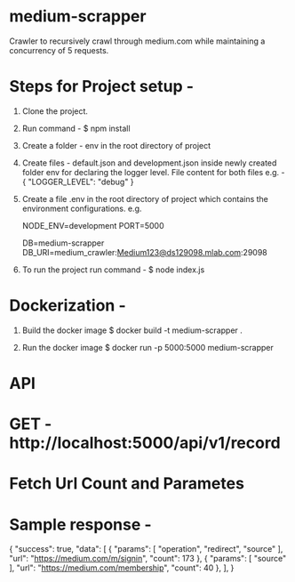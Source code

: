 # medium-scrapper
Crawler to recursively crawl through medium.com while maintaining a concurrency of 5 requests.


# Steps for Project setup -

1. Clone the project.
2. Run command - $ npm install
3. Create a folder - env in the root directory of project
4. Create files - default.json and development.json inside newly created folder env for declaring the logger level.
    File content for both files e.g. -
        {
            "LOGGER_LEVEL": "debug"
        }
5. Create a file .env in the root directory of project which contains the environment configurations. e.g.

    NODE_ENV=development
    PORT=5000

    DB=medium-scrapper
    DB_URI=medium_crawler:Medium123@ds129098.mlab.com:29098

6. To run the project run command - $ node index.js


# Dockerization -

1. Build the docker image
$ docker build -t medium-scrapper .

2. Run the docker image
$ docker run -p 5000:5000 medium-scrapper


# API

# GET - http://localhost:5000/api/v1/record

# Fetch Url Count and Parametes

# Sample response -
{
    "success": true,
    "data": [
        {
            "params": [
                "operation",
                "redirect",
                "source"
            ],
            "url": "https://medium.com/m/signin",
            "count": 173
        },
        {
            "params": [
                "source"
            ],
            "url": "https://medium.com/membership",
            "count": 40
        },
    ],
}
